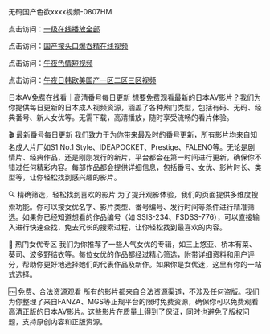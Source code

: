 无码国产色欲xxxx视频-0807HM

点击访问：<a href="https://heiliaozj3tjd.pages.dev">一级在线播放全部</a>

点击访问：<a href="https://heiliaowzu4ur.pages.dev">国产按头口爆吞精在线视频</a>

点击访问：<a href="https://heiliaoxwd5i8.pages.dev">午夜色情短视频</a>

点击访问：<a href="https://heiliaoe8ajia.pages.dev">午夜日韩欧美国产一区二区三区视频</a>

日本AV免费在线看｜高清番号每日更新
想要免费观看最新的日本AV影片？我们为你提供每日更新的日本成人视频资源，涵盖了各种热门类型，包括有码、无码、经典番号、新人女优等。无需下载，高清播放，随时享受流畅的看片体验。

🎬 最新番号每日更新
我们致力于为你带来最及时的番号更新，所有影片均来自知名成人片厂如S1 No.1 Style、IDEAPOCKET、Prestige、FALENO等。无论是剧情片、经典作品，还是刚刚发行的新片，平台都会在第一时间进行更新，确保你不错过任何精彩内容。每部作品都会提供详细信息，包括番号、女优、影片时长、类型等，让你轻松找到感兴趣的影片。

🔍 精确筛选，轻松找到喜欢的影片
为了提升观影体验，我们的页面提供多维度搜索功能。你可以按女优名字、影片类型、番号编号、发行时间等条件进行精准筛选。如果你已经知道想看的作品编号（如 SSIS-234、FSDSS-776），可以直接输入进行快速查找，免去冗长的搜索过程，让你轻松找到最喜欢的内容。

🌟 热门女优专区
我们为你推荐了一些人气女优的专辑，如三上悠亚、桥本有菜、葵司、波多野结衣等。每位女优的作品都经过精心筛选，附带详细资料和用户评分，帮助你更好地选择她们的代表作品及新作。如果你是女优迷，这里有你的一站式选择。

🆓 免费、合法资源观看
所有的影片都来自合法资源渠道，不涉及任何盗版。我们为你整理了来自FANZA、MGS等正规平台的限时免费资源，确保你可以免费观看高清正版的日本AV影片。这些影片在质量上得到了保证，同时也避免了版权问题，支持原创内容和正版资源。


<span style="display:none;">[Canonical link](https://github.com/syx143/3569 ）</span>

